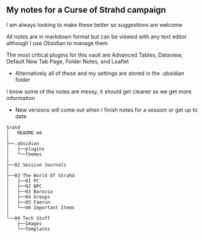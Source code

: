 ## My notes for a Curse of Strahd campaign

I am always looking to make these better so suggestions are welcome

All notes are in markdown format but can be viewed with any text editor although I use Obsidian to manage them

The most critical plugins for this vault are Advanced Tables, Dataview, Default New Tab Page, Folder Notes, and Leaflet
- Alternatively all of these and my settings are stored in the .obsidian folder

I know some of the notes are messy, it should get cleaner as we get more information
- New versions will come out when I finish notes for a session or get up to date

```
Srahd 
│   README.md
│
├──.obsidian
│   ├──plugins
│   └──themes
│
├──02 Session Journals
│
├──03 The World Of Strahd 
│   ├──01 PC
│   ├──02 NPC
│   ├──03 Barovia 
│   ├──04 Groups
│   ├──05 Faerun 
│   └──06 Important Items
│
└──04 Tech Stuff
    ├──Images
    └──Templates
```
